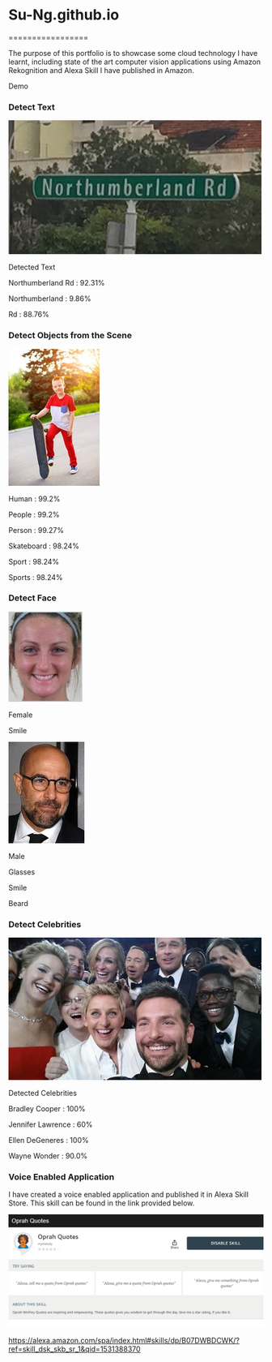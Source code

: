 # Su-Ng.github.io
=================

The purpose of this portfolio is to showcase some cloud technology I have learnt, including state of the art computer vision applications using Amazon Rekognition and Alexa Skill I have published in Amazon.

Demo
### Detect Text 

![](images/northumberlandrd500.png)   

Detected Text

Northumberland Rd : 92.31%

Northumberland    : 9.86%

Rd                : 88.76%  

### Detect Objects from the Scene

![](images/scene180.jpg)

Human           : 99.2%

People          : 99.2%

Person          : 99.27%

Skateboard      : 98.24%

Sport           : 98.24%

Sports          : 98.24%

  
### Detect Face

![](images/expressionHappy.jpg)

Female

Smile

![](images/beardedglasses150.jpg)

Male

Glasses

Smile

Beard

### Detect Celebrities

![](images/celebgroup500.png)

Detected Celebrities

Bradley Cooper    : 100%

Jennifer Lawrence : 60%

Ellen DeGeneres   : 100%

Wayne Wonder      : 90.0%


### Voice Enabled Application

I have created a voice enabled application and published it in Alexa Skill Store. This skill can be found in the link provided below.

![](images/alexaskill1.png)

https://alexa.amazon.com/spa/index.html#skills/dp/B07DWBDCWK/?ref=skill_dsk_skb_sr_1&qid=1531388370
